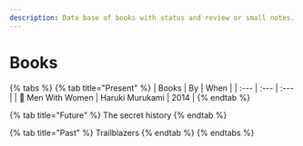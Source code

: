 ```yaml
---
description: Data base of books with status and review or small notes.
---
```


# Books

{% tabs %}
{% tab title="Present" %}
| Books | By | When |
| :--- | :--- | :--- |
| 📖 Men With Women | Haruki Murukami | 2014 |
{% endtab %}

{% tab title="Future" %}
The secret history
{% endtab %}

{% tab title="Past" %}
Trailblazers
{% endtab %}
{% endtabs %}



